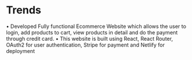# Trends
• Developed Fully functional Ecommerce Website which allows the user to login, add products to cart, view products in detail and do the payment through credit card. • This website is built using React, React Router, OAuth2 for user authentication, Stripe for payment and Netlify for deployment
